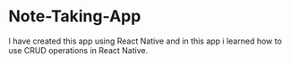 # Note-Taking-App
I have created this app using React Native and in this app i learned how to use CRUD operations in React Native.
